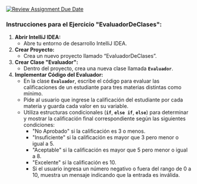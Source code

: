 [![Review Assignment Due Date](https://classroom.github.com/assets/deadline-readme-button-22041afd0340ce965d47ae6ef1cefeee28c7c493a6346c4f15d667ab976d596c.svg)](https://classroom.github.com/a/ERMc_VB4)
### **Instrucciones para el Ejercicio "EvaluadorDeClases":**

1. **Abrir IntelliJ IDEA:**
    - Abre tu entorno de desarrollo IntelliJ IDEA.
2. **Crear Proyecto:**
    - Crea un nuevo proyecto llamado “EvaluadorDeClases”.
3. **Crear Clase "Evaluador":**
    - Dentro del proyecto, crea una nueva clase llamada **`Evaluador`**.
4. **Implementar Código del Evaluador:**
    - En la clase **`Evaluador`**, escribe el código para evaluar las calificaciones de un estudiante para tres materias distintas como mínimo.
    - Pide al usuario que ingrese la calificación del estudiante por cada materia y guarda cada valor en su variable.
    - Utiliza estructuras condicionales (**`if`**, **`else if`**, **`else`**) para determinar y mostrar la calificación final correspondiente según las siguientes condiciones:
        - "No Aprobado" si la calificación es 3 o menos.
        - "Insuficiente" si la calificación es mayor que 3 pero menor o igual a 5.
        - "Aceptable" si la calificación es mayor que 5 pero menor o igual a 8.
        - "Excelente" si la calificación es 10.
        - Si el usuario ingresa un número negativo o fuera del rango de 0 a 10, muestra un mensaje indicando que la entrada es inválida.
